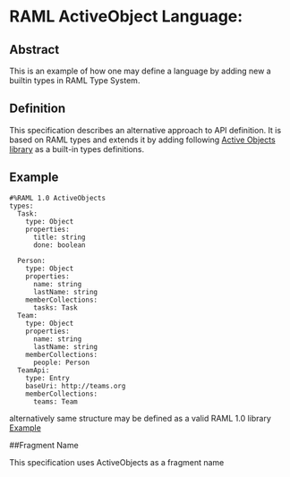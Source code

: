 
# RAML ActiveObject Language: 

## Abstract

This is an example of how one may define a language by adding new a builtin types in RAML Type System. 

## Definition  

This specification describes an alternative approach to API definition. It is based on RAML types and extends it by adding following [Active Objects library](activeObjects.raml) as a built-in types definitions. 

## Example
```raml
#%RAML 1.0 ActiveObjects
types:
  Task:
    type: Object
    properties:
      title: string
      done: boolean

  Person:
    type: Object
    properties:
      name: string
      lastName: string
    memberCollections:
      tasks: Task
  Team:
    type: Object
    properties:
      name: string
      lastName: string
    memberCollections:
      people: Person
  TeamApi:
    type: Entry
    baseUri: http://teams.org
    memberCollections:
      teams: Team
```
alternatively same structure may be defined as a valid RAML 1.0 library [Example](exampleActiveObjects.raml) 

##Fragment Name

This specification uses ActiveObjects as a fragment name


